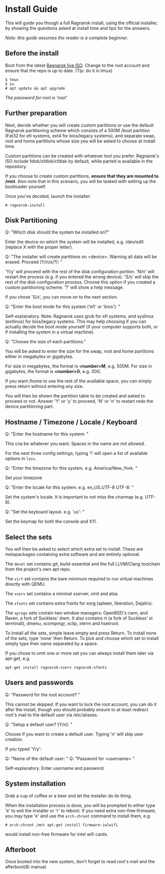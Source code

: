 # Install Guide

This will guide you though a full Ragnarok install, using the official
installer, by showing the questions asked at install time and tips for
the answers.

*Note: this guide assumes the reader is a complete beginner.*

## Before the install

Boot from the latest [Ragnarok live ISO](https://ragnarokos.github.io/download.html).
Change to the root account and ensure that the repo is up to date.
(Tip: do it in tmux)

    $ tmux
    $ su
    # apt update && apt upgrade

*The password for root is 'root'*

## Further preparation

Next, decide whether you will create custom partitions or use the default
Ragnarok partitioning scheme which consists of a 500M /boot partition (Fat32
for efi systems, ext4 for bios/legacy systems), and separate swap, root and
home partitions whose size you will be asked to choose at install time.

Custom partitions can be created with whatever tool you prefer. Ragnarok's
ISO include fdisk/sfdisk/cfdisk by default, while parted is available in
the repository.

If you choose to create custom partitions, **ensure that they are mounted
to /mnt**. Also note that in this scenario, you will be tasked with setting
up the bootloader yourself.

Once you've decided, launch the installer:

    # ragnarok-install

## Disk Partitioning

Q: "Which disk should the system be installed on?"

Enter the device on which the system will be installed, e.g. /dev/sdX
(replace X with the proper letter).

Q: "The installer will create partitions on \<device\>. Warning all
data will be erased. Proceed (Y/n/s/?): "

'Y/y' will proceed with the rest of the disk configuration portion.
'N/n' will restart the process (e.g. if you entered the wrong device).
'S/s' will skip the rest of the disk configuration process. Choose this
option if you created a custom partitioning scheme.
'?' will show a help message.

If you chose 'S/s', you can move on to the next section.

Q: "Enter the boot mode for this system ('efi' or 'bios'): "

Self-explanatory. Note: Ragnarok uses grub for efi systems, and syslinux
(extlinux) for bios/legacy systems. This may help choosing if you can
actually decide the boot mode yourself (if your computer supports both,
or if installing the system in a virtual machine).

Q: "Choose the size of each partitions."

You will be asked to enter the size for the swap, root and home partitions
either in megabytes or gigabytes.

For size in megabytes, the format is **\<number\>M**, e.g. 500M.
For size in gigabytes, the format is **\<number\>G**, e.g. 30G.

If you want /home to use the rest of the available space, you can simply
press return without entering any size.

You will then be shown the partition table to be created and asked to proceed
or not. Answer 'Y' or 'y' to proceed, 'N' or 'n' to restart redo the device
partitioning part.

## Hostname / Timezone / Locale / Keyboard

Q: "Enter the hostname for this system: "

This cna be whatever you want. Spaces in the name are not allowed.

For the next three config settings, typing 'l' will open a list of available
options in `less`. 

Q: "Enter the timezone for this system. e.g. America/New_York. "

Set your timezone

Q: "Enter the locale for this system. e.g. en_US.UTF-8 UTF-8: "

Set the system's locale. It is important to not miss the charmap (e.g. UTF-8).

Q: "Set the keyboard layout. e.g. 'us': "

Set the keymap for both the console and X11.

## Select the sets

You will then be asked to select which extra set to install. These are
metapackages containing extra software and are entirely optional. 

The `devel` set contains git, build-essential and the full LLVM/Clang
toolchain from the project's own apt repo.

The `virt` set contains the bare minimum required to run virtual machines
directly with QEMU.

The `xserv` set contains a minimal xserver, xinit and alsa.

The `xfonts` set contains extra fronts for xorg (spleen, liberation, DejaVu).

The `xprogs` sets contain two window managers: OpenBSD's cwm, and Raven, a
fork of Suckless' dwm. It also contains rt (a fork of Suckless' st terminali),
dmenu, xcompmgr, xclip, xterm and hsetroot.

To install all the sets, simple leave empty and press Return. To install none
of the sets, type 'none' then Return. To pick and choose which set to install
simply type their name separated by a space.

If you chose to omit one or more set you can always install them later via
apt-get, e.g.

    apt-get install ragnarok-xserv ragnarok-xfonts

## Users and passwords

Q: "Password for the root account? "

This cannot be skipped. If you want to lock the root account, you can do it
after the install, though you should probably ensure to at least redirect
root's mail to the default user via /etc/aliases.

Q: "Setup a default user? [Y/n]: "

Choose if you want to create a default user. Typing 'n' will skip user
creation.

If you typed 'Y/y':

Q: "Name of the default user: "
Q: "Password for \<username\> "

Self-explanatory. Enter username and password.

## System installation

Grab a cup of coffee or a beer and let the installer do its thing.

When the installation process is done, you will be prompted to either type
'e' to exit the installer or 'r' to reboot. If you need extra non-free firmware,
you may type 'e' and use the `arch-chroot` command to install them, e.g.

    # arch-chroot /mnt apt-get install firmware-iwlwifi

would install non-free firmware for intel wifi cards.

## Afterboot

Once booted into the new system, don't forget to read root's mail and
the afterboot(8) manual.
